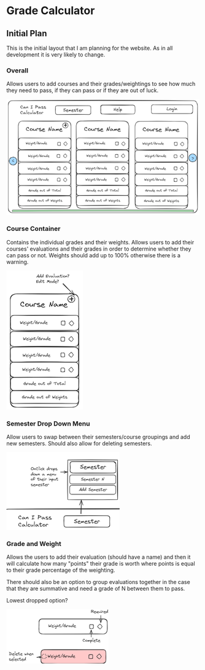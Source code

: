 # Grade Calculator 
## Initial Plan
This is the initial layout that I am planning for the website. 
As in all development it is very likely to change. 

### Overall
Allows users to add courses and their grades/weightings to see how much
they need to pass, if they can pass or if they are out of luck.

![Initial website layout](assets/overall.png)

### Course Container
Contains the individual grades and their weights. 
Allows users to add their courses' evaluations and their
grades in order to determine whether they can pass or not.
Weights should add up to 100% otherwise there is a warning.

![Course Container](assets/CourseContainer.png)


### Semester Drop Down Menu
Allow users to swap between their semesters/course groupings and
add new semesters. 
Should also allow for deleting semesters.

![Semester Drop down menu](assets/semester-dropdown.png)

### Grade and Weight
Allows the users to add their evaluation (should have a name)
and then it will calculate how many "points" their grade is worth where
points is equal to their grade percentage of the weighting.

There should also be an option to group evaluations together in the case
that they are summative and need a grade of N between them to pass.

Lowest dropped option?

![Grade and Weight Row](assets/GradeWeightRow.png)

